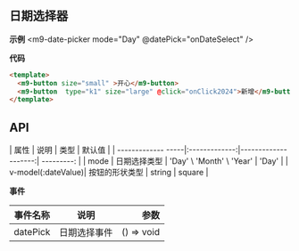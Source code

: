 ## 日期选择器

**示例**
<m9-date-picker mode="Day" @datePick="onDateSelect" />

**代码**

```html
<template>
  <m9-button size="small" >开心</m9-button>
  <m9-button  type="k1" size="large" @click="onClick2024">新增</m9-button>
</template>
```

## API

| 属性               | 说明          |     类型            | 默认值      |
| ------------- -----|:-------------:|--------------------:| ---------: |
| mode               | 日期选择类型   | 'Day' \ 'Month' \ 'Year' | 'Day' |
| v-model(:dateValue)| 按钮的形状类型 | string   |  square |

**事件**

| 事件名称           | 说明          | 参数       |
| -------------     |:-------------:| ----------:|
| datePick          | 日期选择事件   | () => void |

<script setup>
  const onDateSelect = (D) => {
    console.log('🚀 ~ onDateSelect ', D)
  }
</script>
